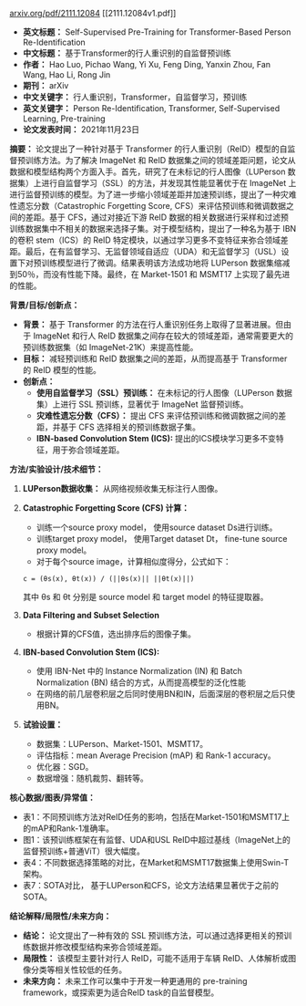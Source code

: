 [arxiv.org/pdf/2111.12084](https://arxiv.org/pdf/2111.12084)
[[2111.12084v1.pdf]]

*   **英文标题：** Self-Supervised Pre-Training for Transformer-Based Person Re-Identification
*   **中文标题：** 基于Transformer的行人重识别的自监督预训练
*   **作者：** Hao Luo, Pichao Wang, Yi Xu, Feng Ding, Yanxin Zhou, Fan Wang, Hao Li, Rong Jin
*   **期刊：** arXiv
*   **中文关键字：** 行人重识别，Transformer，自监督学习，预训练
*   **英文关键字：** Person Re-Identification, Transformer, Self-Supervised Learning, Pre-training
*   **论文发表时间：** 2021年11月23日

**摘要：**
论文提出了一种针对基于 Transformer 的行人重识别（ReID）模型的自监督预训练方法。为了解决 ImageNet 和 ReID 数据集之间的领域差距问题，论文从数据和模型结构两个方面入手。首先，研究了在未标记的行人图像（LUPerson 数据集）上进行自监督学习（SSL）的方法，并发现其性能显著优于在 ImageNet 上进行监督预训练的模型。为了进一步缩小领域差距并加速预训练，提出了一种灾难性遗忘分数（Catastrophic Forgetting Score, CFS）来评估预训练和微调数据之间的差距。基于 CFS，通过对接近下游 ReID 数据的相关数据进行采样和过滤预训练数据集中不相关的数据来选择子集。对于模型结构，提出了一种名为基于 IBN 的卷积 stem（ICS）的 ReID 特定模块，以通过学习更多不变特征来弥合领域差距。最后，在有监督学习、无监督领域自适应（UDA）和无监督学习（USL）设置下对预训练模型进行了微调。结果表明该方法成功地将 LUPerson 数据集缩减到50％，而没有性能下降。最终，在 Market-1501 和 MSMT17 上实现了最先进的性能。

**背景/目标/创新点：**
*   **背景：** 基于 Transformer 的方法在行人重识别任务上取得了显著进展。但由于 ImageNet 和行人 ReID 数据集之间存在较大的领域差距，通常需要更大的预训练数据集（如 ImageNet-21K）来提高性能。
*   **目标：** 减轻预训练和 ReID 数据集之间的差距，从而提高基于 Transformer 的 ReID 模型的性能。
*   **创新点：**
    *   **使用自监督学习（SSL）预训练：** 在未标记的行人图像（LUPerson 数据集）上进行 SSL 预训练，显著优于 ImageNet 监督预训练。
    *   **灾难性遗忘分数（CFS）：** 提出 CFS 来评估预训练和微调数据之间的差距，并基于 CFS 选择相关的预训练数据子集。
    *   **IBN-based Convolution Stem (ICS):**  提出的ICS模块学习更多不变特征，用于弥合领域差距。

**方法/实验设计/技术细节：**
1.  **LUPerson数据收集：** 从网络视频收集无标注行人图像。
2.  **Catastrophic Forgetting Score (CFS) 计算：**
    *   训练一个source proxy model， 使用source dataset Ds进行训练。
    *   训练target proxy model， 使用Target dataset Dt， fine-tune source proxy model。
    *   对于每个source image，计算相似度得分，公式如下：
    ```
    c = (θs(x), θt(x)) / (||θs(x)|| ||θt(x)||)
    ```
    其中 θs 和 θt 分别是 source model 和 target model 的特征提取器。
3.  **Data Filtering and Subset Selection**
    *   根据计算的CFS值，选出排序后的图像子集。
4.  **IBN-based Convolution Stem (ICS):**

    *   使用 IBN-Net 中的 Instance Normalization (IN) 和 Batch Normalization (BN) 结合的方式，从而提高模型的泛化性能
    *   在网络的前几层卷积层之后同时使用BN和IN，后面深层的卷积层之后只使用BN。
5.  **试验设置：**
    *   数据集：LUPerson、Market-1501、MSMT17。
    *   评估指标：mean Average Precision (mAP) 和 Rank-1 accuracy。
    *   优化器：SGD。
    *   数据增强：随机裁剪、翻转等。

**核心数据/图表/异常值：**
*   表1：不同预训练方法对ReID任务的影响，包括在Market-1501和MSMT17上的mAP和Rank-1准确率。
*   图1：该预训练框架在有监督、UDA和USL ReID中超过基线（ImageNet上的监督预训练+普通ViT）很大幅度。
*   表4：不同数据选择策略的对比，在Market和MSMT17数据集上使用Swin-T架构。
*   表7：SOTA对比， 基于LUPerson和CFS，论文方法结果显著优于之前的SOTA。

**结论解释/局限性/未来方向：**
*   **结论：** 论文提出了一种有效的 SSL 预训练方法，可以通过选择更相关的预训练数据并修改模型结构来弥合领域差距。
*   **局限性：** 该模型主要针对行人 ReID，可能不适用于车辆 ReID、人体解析或图像分类等相关性较低的任务。
*   **未来方向：** 未来工作可以集中于开发一种更通用的 pre-training framework，或探索更为适合ReID task的自监督模型。



